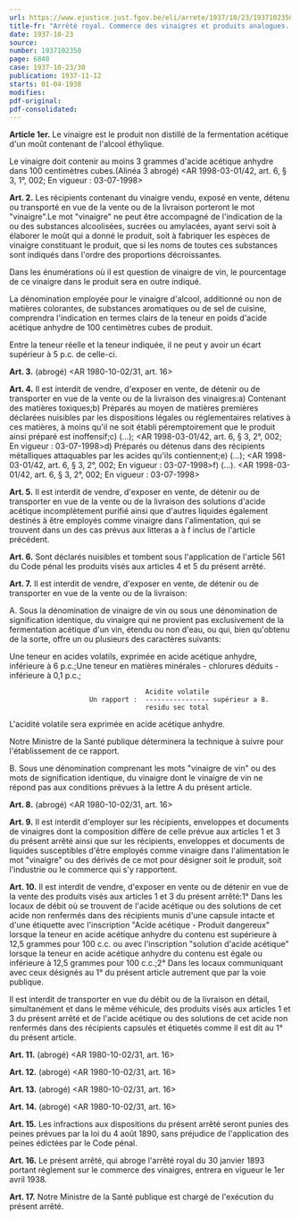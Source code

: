 ```yaml
---
url: https://www.ejustice.just.fgov.be/eli/arrete/1937/10/23/1937102350/justel
title-fr: "Arrêté royal. Commerce des vinaigres et produits analogues. (NOTE : Consultation des versions antérieures à partir du 01-01-1987 et mis à jour au 03-07-1998)"
date: 1937-10-23
source:
number: 1937102350
page: 6840
case: 1937-10-23/30
publication: 1937-11-12
starts: 01-04-1938
modifies:
pdf-original:
pdf-consolidated:
---
```


**Article 1er.** Le vinaigre est le produit non distillé de la fermentation acétique d'un moût contenant de l'alcool éthylique.

Le vinaigre doit contenir au moins 3 grammes d'acide acétique anhydre dans 100 centimètres cubes.(Alinéa 3 abrogé) <AR 1998-03-01/42, art. 6, § 3, 1°, 002;  En vigueur :  03-07-1998>

**Art. 2.** Les récipients contenant du vinaigre vendu, exposé en vente, détenu ou transporté en vue de la vente ou de la livraison porteront le mot "vinaigre".Le mot "vinaigre" ne peut être accompagné de l'indication de la ou des substances alcoolisées, sucrées ou amylacées, ayant servi soit à élaborer le moût qui a donné le produit, soit à fabriquer les espèces de vinaigre constituant le produit, que si les noms de toutes ces substances sont indiqués dans l'ordre des proportions décroissantes.

Dans les énumérations où il est question de vinaigre de vin, le pourcentage de ce vinaigre dans le produit sera en outre indiqué.

La dénomination employée pour le vinaigre d'alcool, additionné ou non de matières colorantes, de substances aromatiques ou de sel de cuisine, comprendra l'indication en termes clairs de la teneur en poids d'acide acétique anhydre de 100 centimètres cubes de produit.

Entre la teneur réelle et la teneur indiquée, il ne peut y avoir un écart supérieur à 5 p.c. de celle-ci.

**Art. 3.** (abrogé) <AR 1980-10-02/31, art. 16>

**Art. 4.** Il est interdit de vendre, d'exposer en vente, de détenir ou de transporter en vue de la vente ou de la livraison des vinaigres:a) Contenant des matières toxiques;b) Préparés au moyen de matières premières déclarées nuisibles par les dispositions légales ou réglementaires relatives à ces matières, à moins qu'il ne soit établi péremptoirement que le produit ainsi préparé est inoffensif;c) (...); <AR 1998-03-01/42, art. 6, § 3, 2°, 002;  En vigueur :  03-07-1998>d) Préparés ou détenus dans des récipients métalliques attaquables par les acides qu'ils contiennent;e) (...); <AR 1998-03-01/42, art. 6, § 3, 2°, 002;  En vigueur :  03-07-1998>f) (...). <AR 1998-03-01/42, art. 6, § 3, 2°, 002;  En vigueur :  03-07-1998>

**Art. 5.** Il est interdit de vendre, d'exposer en vente, de détenir ou de transporter en vue de la vente ou de la livraison des solutions d'acide acétique incomplètement purifié ainsi que d'autres liquides également destinés à être employés comme vinaigre dans l'alimentation, qui se trouvent dans un des cas prévus aux litteras a à f inclus de l'article précédent.

**Art. 6.** Sont déclarés nuisibles et tombent sous l'application de l'article 561 du Code pénal les produits visés aux articles 4 et 5 du présent arrêté.

**Art. 7.** Il est interdit de vendre, d'exposer en vente, de détenir ou de transporter en vue de la vente ou de la livraison:

A. Sous la dénomination de vinaigre de vin ou sous une dénomination de signification identique, du vinaigre qui ne provient pas exclusivement de la fermentation acétique d'un vin, étendu ou non d'eau, ou qui, bien qu'obtenu de la sorte, offre un ou plusieurs des caractères suivants:

Une teneur en acides volatils, exprimée en acide acétique anhydre, inférieure à 6 p.c.;Une teneur en matières minérales - chlorures déduits - inférieure à 0,1 p.c.;

```
                                  Acidite volatile
                    Un rapport :  ---------------- supérieur a 8.
                                  residu sec total
```



L'acidité volatile sera exprimée en acide acétique anhydre.

Notre Ministre de la Santé publique déterminera la technique à suivre pour l'établissement de ce rapport.

B. Sous une dénomination comprenant les mots "vinaigre de vin" ou des mots de signification identique, du vinaigre dont le vinaigre de vin ne répond pas aux conditions prévues à la lettre A du présent article.

**Art. 8.** (abrogé) <AR 1980-10-02/31, art. 16>

**Art. 9.** Il est interdit d'employer sur les récipients, enveloppes et documents de vinaigres dont la composition diffère de celle prévue aux articles 1 et 3 du présent arrêté ainsi que sur les récipients, enveloppes et documents de liquides susceptibles d'être employés comme vinaigre dans l'alimentation le mot "vinaigre" ou des dérivés de ce mot pour désigner soit le produit, soit l'industrie ou le commerce qui s'y rapportent.

**Art. 10.** Il est interdit de vendre, d'exposer en vente ou de détenir en vue de la vente des produits visés aux articles 1 et 3 du présent arrêté:1° Dans les locaux de débit où se trouvent de l'acide acétique ou des solutions de cet acide non renfermés dans des récipients munis d'une capsule intacte et d'une étiquette avec l'inscription "Acide acétique - Produit dangereux" lorsque la teneur en acide acétique anhydre du contenu est supérieure à 12,5 grammes pour 100 c.c. ou avec l'inscription "solution d'acide acétique" lorsque la teneur en acide acétique anhydre du contenu est égale ou inférieure à 12,5 grammes pour 100 c.c.;2° Dans les locaux communiquant avec ceux désignés au 1° du présent article autrement que par la voie publique.

Il est interdit de transporter en vue du débit ou de la livraison en détail, simultanément et dans le même véhicule, des produits visés aux articles 1 et 3 du présent arrêté et de l'acide acétique ou des solutions de cet acide non renfermés dans des récipients capsulés et étiquetés comme il est dit au 1° du présent article.

**Art. 11.** (abrogé) <AR 1980-10-02/31, art. 16>

**Art. 12.** (abrogé) <AR 1980-10-02/31, art. 16>

**Art. 13.** (abrogé) <AR 1980-10-02/31, art. 16>

**Art. 14.** (abrogé) <AR 1980-10-02/31, art. 16>

**Art. 15.** Les infractions aux dispositions du présent arrêté seront punies des peines prévues par la loi du 4 août 1890, sans préjudice de l'application des peines édictées par le Code pénal.

**Art. 16.** Le présent arrêté, qui abroge l'arrêté royal du 30 janvier 1893 portant règlement sur le commerce des vinaigres, entrera en vigueur le 1er avril 1938.

**Art. 17.** Notre Ministre de la Santé publique est chargé de l'exécution du présent arrêté.

